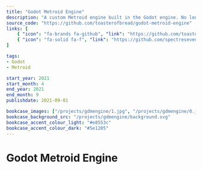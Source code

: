```yaml
---
title: "Godot Metroid Engine"
description: "A custom Metroid engine built in the Godot engine. No longer in development, but I will probably come back to this some day."
source_code: "https://github.com/toasterofbread/godot-metroid-engine"
links: [
    { "icon": "fa-brands fa-github", "link": "https://github.com/toasterofbread/godot-metroid-engine" },
    { "icon": "fa-solid fa-f", "link": "https://github.com/spectreseven1138-alt/MPF" }
]

tags:
- Godot
- Metroid

start_year: 2021
start_month: 4
end_year: 2021
end_month: 9
publishdate: 2021-09-01

bookcase_images: ["/projects/gdmengine/1.jpg", "/projects/gdmengine/0.jpg", "/projects/gdmengine/2.jpg", "/projects/gdmengine/3.jpg", "/projects/gdmengine/4.gif"]
bookcase_background_src: "/projects/gdmengine/background.svg"
bookcase_accent_colour_light: "#e8553c"
bookcase_accent_colour_dark: "#5e1205"
---
```



# Godot Metroid Engine
